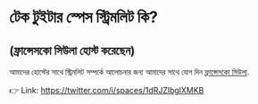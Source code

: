# টেক টুইটার স্পেস স্ট্রিমলিট কি? 
## (ফ্রান্সেসকো সিউলা হোস্ট করেছেন)

আমাদের হোস্টের সাথে স্ট্রিমলিট সম্পর্কে আলোচনার জন্য আমাদের সাথে যোগ দিন [ফ্রান্সেসকো সিউলা](https://twitter.com/FrancescoCiull4).

👉 Link: https://twitter.com/i/spaces/1dRJZlbglXMKB 
